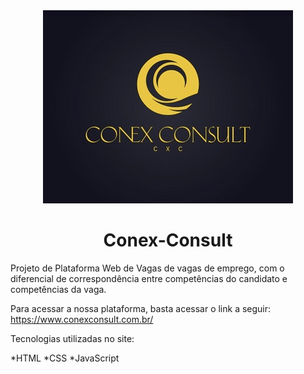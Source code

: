 <div align="center">
    <img width = "imagem" title = "Logo da iamagem" src=imagens/logo_ajustada.jpg>
</div>
<h1 align="center">Conex-Consult</h1>
Projeto de Plataforma Web de Vagas de vagas de emprego, com o diferencial de correspondência entre competências do candidato e competências da vaga.

Para acessar a nossa plataforma, basta acessar o link a seguir: https://www.conexconsult.com.br/

Tecnologias utilizadas no site:

*HTML
*CSS
*JavaScript



